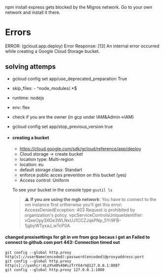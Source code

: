 npm install express gets blocked by the Migros network.
Go to your own network and install it there.  

# Errors
ERROR: (gcloud.app.deploy) Error Response: [13] An internal error occurred while creating a Google Cloud Storage bucket.

## solving attemps
- gcloud config set app/use_deprecated_preparation True
- skip_files: - ^node_modules/.*$
- runtime: nodejs
- env: flex
- check if you are the owner (in gcp under IAM&Admin->IAM)
- gcloud config set app/stop_previous_version true
- #### creating a bucket 
    - https://cloud.google.com/sdk/gcloud/reference/app/deploy
    - Cloud storage -> create bucket
    - location type: Multi-region
    - location: eu
    - default storage class: Standart
    - enforce public acces prevention on this bucket (yes)
    - Access control: Uniform

    To see your bucket in the console type `gsutil ls`
    > :warning: **If you are using the mgb network**: You have to connect to the vm instance first ortherwise you'll get this error:
    AccessDeniedException: 403 Request is prohibited by organization's policy. vpcServiceControlsUniqueIdentifier: vQeeOpy3XGe3WLNxUJ1CCZJqkPNp_5Yr9FB-1jgbyWTyxaJ_wTcP0A

#### changed proxisettings for git in vm from gcp becaus i got an Failed to connect to github.com port 443: Connection timed out
`git config --global http.proxy http[s]://userName(encoded):password(encoded)@proxyaddress:port` <br>
`git config --global http.proxy http[s]://yanhcr:4LzX%40%40#izTrYX4rh@127.0.0.1:8087` <br>
`git config --global http.proxy 127.0.0.1:1080`


